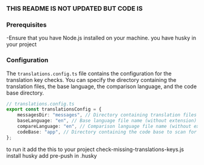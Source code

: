 ### THIS README IS NOT UPDATED BUT CODE IS

### Prerequisites

-Ensure that you have Node.js installed on your machine. you have husky in your
project

### Configuration

The `translations.config.ts` file contains the configuration for the translation
key checks. You can specify the directory containing the translation files, the
base language, the comparison language, and the code base directory.

```typescript
// translations.config.ts
export const translationsConfig = {
	messagesDir: "messages", // Directory containing translation files
	baseLanguage: "en", // Base language file name (without extension)
	compareLanguage: "en", // Comparison language file name (without extension)
	codeBase: "app", // Directory containing the code base to scan for translation keys
};
```

to run it add the this to your project check-missing-translations-keys.js
install husky add pre-push in .husky
